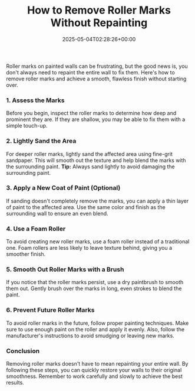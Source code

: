 ﻿---
layout: post
title: How to Remove Roller Marks Without Repainting
date: '2025-05-04T02:28:26+00:00'
categories:
- Guide
tags: []
slug: /how-to-remove-roller-marks-without-repainting/
lastmod: 2025-05-07T12:21:28+03:00
---

Roller marks on painted walls can be frustrating, but the good news is, you don't always need to repaint the entire wall to fix them. Here's how to remove roller marks and achieve a smooth, flawless finish without starting over.
### 1. Assess the Marks
Before you begin, inspect the roller marks to determine how deep and prominent they are. If they are shallow, you may be able to fix them with a simple touch-up.
### 2. Lightly Sand the Area
For deeper roller marks, lightly sand the affected area using fine-grit sandpaper. This will smooth out the texture and help blend the marks with the surrounding paint.
**Tip:**
Always sand lightly to avoid damaging the surrounding paint.
### 3. Apply a New Coat of Paint (Optional)
If sanding doesn't completely remove the marks, you can apply a thin layer of paint to the affected area. Use the same color and finish as the surrounding wall to ensure an even blend.
### 4. Use a Foam Roller
To avoid creating new roller marks, use a foam roller instead of a traditional one. Foam rollers are less likely to leave texture behind, giving you a smoother finish.
### 5. Smooth Out Roller Marks with a Brush
If you notice that the roller marks persist, use a dry paintbrush to smooth them out. Gently brush over the marks in long, even strokes to blend the paint.
### 6. Prevent Future Roller Marks
To avoid roller marks in the future, follow proper painting techniques. Make sure to use enough paint on the roller and apply it evenly. Also, follow the manufacturer's instructions to avoid smudging or leaving new marks.
### Conclusion
Removing roller marks doesn't have to mean repainting your entire wall. By following these steps, you can quickly restore your walls to their original smoothness. Remember to work carefully and slowly to achieve the best results.